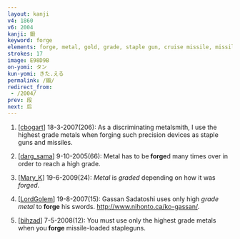 ```yaml
---
layout: kanji
v4: 1860
v6: 2004
kanji: 鍛
keyword: forge
elements: forge, metal, gold, grade, staple gun, cruise missile, missile, wind, crotch
strokes: 17
image: E98D9B
on-yomi: タン
kun-yomi: きた.える
permalink: /鍛/
redirect_from:
 - /2004/
prev: 段
next: 后
---
```


1) [<a href="http://kanji.koohii.com/profile/cbogart">cbogart</a>] 18-3-2007(206): As a discriminating metalsmith, I use the highest grade metals when forging such precision devices as staple guns and missiles.

2) [<a href="http://kanji.koohii.com/profile/darg_sama">darg_sama</a>] 9-10-2005(66): Metal has to be<strong> forge</strong>d many times over in order to reach a high grade.

3) [<a href="http://kanji.koohii.com/profile/Mary_K">Mary_K</a>] 19-6-2009(24): <em>Metal</em> is <em>graded</em> depending on how it was <em>forged</em>.

4) [<a href="http://kanji.koohii.com/profile/LordGolem">LordGolem</a>] 19-8-2007(15): Gassan Sadatoshi uses only high <em>grade metal</em> to<strong> forge</strong> his swords. <a href="http://www.nihonto.ca/ko-gassan/">http://www.nihonto.ca/ko-gassan/</a>.

5) [<a href="http://kanji.koohii.com/profile/bihzad">bihzad</a>] 7-5-2008(12): You must use only the highest grade metals when you<strong> forge</strong> missile-loaded stapleguns.

